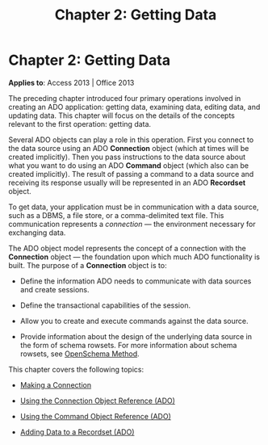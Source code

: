 ﻿---
title: 'Chapter 2: Getting Data'
TOCTitle: 'Chapter 2: Getting Data'
ms:assetid: 72d097e1-9284-cc27-fd48-e6bbb6a2a543
ms:mtpsurl: https://msdn.microsoft.com/library/JJ249465(v=office.15)
ms:contentKeyID: 48545619
ms.date: 09/18/2015
mtps_version: v=office.15
---

# Chapter 2: Getting Data


**Applies to**: Access 2013 | Office 2013

The preceding chapter introduced four primary operations involved in creating an ADO application: getting data, examining data, editing data, and updating data. This chapter will focus on the details of the concepts relevant to the first operation: getting data.

Several ADO objects can play a role in this operation. First you connect to the data source using an ADO **Connection** object (which at times will be created implicitly). Then you pass instructions to the data source about what you want to do using an ADO **Command** object (which also can be created implicitly). The result of passing a command to a data source and receiving its response usually will be represented in an ADO **Recordset** object.

To get data, your application must be in communication with a data source, such as a DBMS, a file store, or a comma-delimited text file. This communication represents a *connection* — the environment necessary for exchanging data.

The ADO object model represents the concept of a connection with the **Connection** object — the foundation upon which much ADO functionality is built. The purpose of a **Connection** object is to:

  - Define the information ADO needs to communicate with data sources and create sessions.

  - Define the transactional capabilities of the session.

  - Allow you to create and execute commands against the data source.

  - Provide information about the design of the underlying data source in the form of schema rowsets. For more information about schema rowsets, see [OpenSchema Method](openschema-method-ado.md).

This chapter covers the following topics:

  - [Making a Connection](making-a-connection.md)

  - [Using the Connection Object Reference (ADO)](using-the-connection-object-access.md)

  - [Using the Command Object Reference (ADO)](using-the-command-object-access.md)

  - [Adding Data to a Recordset (ADO)](adding-data-to-a-recordset.md)